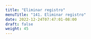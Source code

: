 ```yaml
---
title: "Eliminar registro"
menuTitle: "141. Eliminar registro"
date: 2022-12-24T07:47:01-08:00
draft: false
weight: 45
---
```

